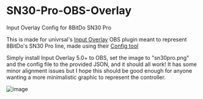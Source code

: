 # SN30-Pro-OBS-Overlay
Input Overlay Config for 8BitDo SN30 Pro

This is made for univrsal's [Input Overlay](https://github.com/univrsal/input-overlay) OBS plugin meant to represent 8BitDo's SN30 Pro line, made using their [Config tool](https://univrsal.github.io/input-overlay/cct/)

Simply install Input Overlay 5.0+ to OBS, set the image to "sn30pro.png" and the config file to the provided JSON, and it should all work! It has some minor alignment issues but I hope this should be good enough for anyone wanting a more minimalistic graphic to represent the controller.

![image](https://user-images.githubusercontent.com/91025560/177427830-7ffa9f9b-e186-49d9-97bb-83281a15c9b6.png)
